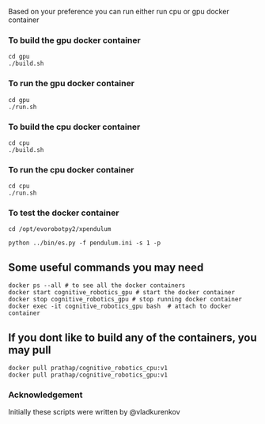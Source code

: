 Based on your preference you can run either run cpu or gpu docker container 

### To build the gpu docker container
    cd gpu
    ./build.sh 


### To run the gpu docker container
    cd gpu
    ./run.sh 

### To build the cpu docker container
    cd cpu 
    ./build.sh 


### To run the cpu docker container
    cd cpu
    ./run.sh 
    
### To test the docker container 
    cd /opt/evorobotpy2/xpendulum
  
    python ../bin/es.py -f pendulum.ini -s 1 -p


## Some useful commands you may need
    docker ps --all # to see all the docker containers 
    docker start cognitive_robotics_gpu # start the docker container 
    docker stop cognitive_robotics_gpu # stop running docker container 
    docker exec -it cognitive_robotics_gpu bash  # attach to docker container 

## If you dont like to build any of the containers, you may pull 
    docker pull prathap/cognitive_robotics_cpu:v1 
    docker pull prathap/cognitive_robotics_gpu:v1

### Acknowledgement 
Initially these scripts were written by @vladkurenkov
